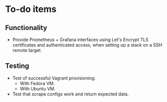 # To-do items

## Functionality

* Provide Prometheus + Grafana interfaces using Let's Encrypt TLS
  certificates and authenticated access, when setting up a stack on
  a SSH remote target.

## Testing

* Test of successful Vagrant provisioning:
  * With Fedora VM.
  * With Ubuntu VM.
* Test that scrape configs work and return expected data.
